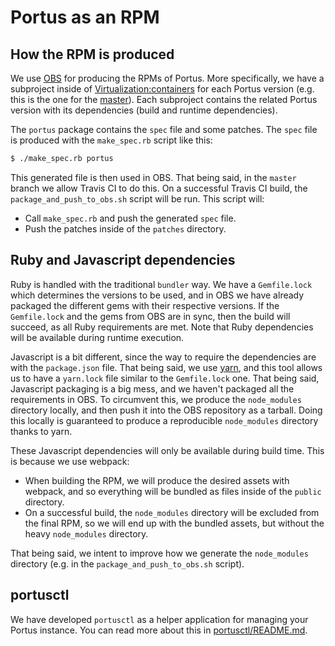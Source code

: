 # Portus as an RPM

## How the RPM is produced

We use [OBS](https://build.opensuse.org/) for producing the RPMs of Portus. More
specifically, we have a subproject inside of
[Virtualization:containers](https://build.opensuse.org/project/show/Virtualization:containers) for
each Portus version (e.g. this is the one for the
[master](https://build.opensuse.org/project/show/Virtualization:containers:Portus)). Each
subproject contains the related Portus version with its dependencies (build and
runtime dependencies).

The `portus` package contains the `spec` file and some patches. The `spec` file
is produced with the `make_spec.rb` script like this:

```bash
$ ./make_spec.rb portus
```

This generated file is then used in OBS. That being said, in the `master` branch
we allow Travis CI to do this. On a successful Travis CI build, the
`package_and_push_to_obs.sh` script will be run. This script will:

- Call `make_spec.rb` and push the generated `spec` file.
- Push the patches inside of the `patches` directory.

## Ruby and Javascript dependencies

Ruby is handled with the traditional `bundler` way. We have a `Gemfile.lock`
which determines the versions to be used, and in OBS we have already packaged
the different gems with their respective versions. If the `Gemfile.lock` and the
gems from OBS are in sync, then the build will succeed, as all Ruby requirements
are met. Note that Ruby dependencies will be available during runtime execution.

Javascript is a bit different, since the way to require the dependencies are
with the `package.json` file. That being said, we
use [yarn](https://github.com/yarnpkg/yarn), and this tool allows us to have a
`yarn.lock` file similar to the `Gemfile.lock` one. That being said, Javascript
packaging is a big mess, and we haven't packaged all the requirements in OBS. To
circumvent this, we produce the `node_modules` directory locally, and then push
it into the OBS repository as a tarball. Doing this locally is guaranteed to
produce a reproducible `node_modules` directory thanks to yarn.

These Javascript dependencies will only be available during build time. This is
because we use webpack:

- When building the RPM, we will produce the desired assets with webpack, and so
  everything will be bundled as files inside of the `public` directory.
- On a successful build, the `node_modules` directory will be excluded from the
  final RPM, so we will end up with the bundled assets, but without the heavy
  `node_modules` directory.

That being said, we intent to improve how we generate the `node_modules`
directory (e.g. in the `package_and_push_to_obs.sh` script).

## portusctl

We have developed `portusctl` as a helper application for managing your Portus
instance. You can read more about this in [portusctl/README.md](./portusctl/README.md).
